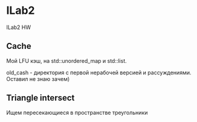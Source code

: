 # ILab2

ILab2 HW

## Cache

Мой LFU кэш, на std::unordered_map и std::list.

old_cash - директория с первой нерабочей версией и рассуждениями. Оставил не знаю зачем)

## Triangle intersect

Ищем пересекающиеся в пространстве треугольники